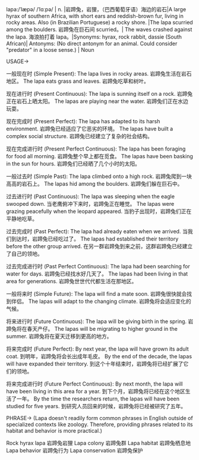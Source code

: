 lapa:/ˈlæpə/ /ˈlɑːpə/ | n. |岩蹄兔，岩狸，（巴西葡萄牙语）海边的岩石|A large hyrax of southern Africa, with short ears and reddish-brown fur, living in rocky areas. Also (in Brazilian Portuguese) a rocky shore. |The lapa scurried among the boulders. 岩蹄兔在巨石间 scurried。| The waves crashed against the lapa. 海浪拍打着 lapa。|Synonyms: hyrax, rock rabbit, dassie (South African)| Antonyms:  (No direct antonym for an animal.  Could consider "predator" in a loose sense.) | Noun


USAGE->

一般现在时 (Simple Present):
The lapa lives in rocky areas. 岩蹄兔生活在岩石地区。
The lapa eats grass and leaves. 岩蹄兔吃草和树叶。

现在进行时 (Present Continuous):
The lapa is sunning itself on a rock. 岩蹄兔正在岩石上晒太阳。
The lapas are playing near the water. 岩蹄兔们正在水边玩耍。

现在完成时 (Present Perfect):
The lapa has adapted to its harsh environment. 岩蹄兔已经适应了它恶劣的环境。
The lapas have built a complex social structure. 岩蹄兔已经建立了复杂的社会结构。

现在完成进行时 (Present Perfect Continuous):
The lapa has been foraging for food all morning. 岩蹄兔整个早上都在觅食。
The lapas have been basking in the sun for hours. 岩蹄兔们已经晒了几个小时的太阳。

一般过去时 (Simple Past):
The lapa climbed onto a high rock. 岩蹄兔爬到一块高高的岩石上。
The lapas hid among the boulders. 岩蹄兔们躲在巨石中。

过去进行时 (Past Continuous):
The lapa was sleeping when the eagle swooped down. 当老鹰俯冲下来时，岩蹄兔正在睡觉。
The lapas were grazing peacefully when the leopard appeared. 当豹子出现时，岩蹄兔们正在平静地吃草。

过去完成时 (Past Perfect):
The lapa had already eaten when we arrived. 当我们到达时，岩蹄兔已经吃过了。
The lapas had established their territory before the other group arrived.  在另一群岩蹄兔到来之前，这群岩蹄兔已经建立了自己的领地。

过去完成进行时 (Past Perfect Continuous):
The lapa had been searching for water for days. 岩蹄兔已经找水好几天了。
The lapas had been living in that area for generations. 岩蹄兔世世代代都生活在那地区。

一般将来时 (Simple Future):
The lapa will find a mate soon. 岩蹄兔很快就会找到伴侣。
The lapas will adapt to the changing climate. 岩蹄兔将会适应变化的气候。

将来进行时 (Future Continuous):
The lapa will be giving birth in the spring. 岩蹄兔将在春天产仔。
The lapas will be migrating to higher ground in the summer. 岩蹄兔将在夏天迁移到更高的地方。

将来完成时 (Future Perfect):
By next year, the lapa will have grown its adult coat. 到明年，岩蹄兔将会长出成年毛皮。
By the end of the decade, the lapas will have expanded their territory. 到这个十年结束时，岩蹄兔将已经扩展了它们的领地。

将来完成进行时 (Future Perfect Continuous):
By next month, the lapa will have been living in this area for a year. 到下个月，岩蹄兔将已经在这个地区生活了一年。
By the time the researchers return, the lapas will have been studied for five years. 到研究人员回来的时候，岩蹄兔将已经被研究了五年。


PHRASE->
(Lapa doesn't readily form common phrases in English outside of specialized contexts like zoology.  Therefore, providing phrases related to its habitat and behavior is more practical.)

Rock hyrax lapa 岩蹄兔岩狸
Lapa colony 岩蹄兔群
Lapa habitat 岩蹄兔栖息地
Lapa behavior 岩蹄兔行为
Lapa conservation 岩蹄兔保护
